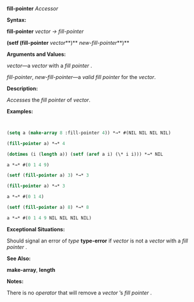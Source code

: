 **fill-pointer** *Accessor* 



**Syntax:** 



**fill-pointer** *vector → fill-pointer* 



**(setf (fill-pointer** *vector***)** *new-fill-pointer***)** 



**Arguments and Values:** 



*vector*—a *vector* with a *fill pointer* . 



*fill-pointer*, *new-fill-pointer*—a *valid fill pointer* for the *vector*. 



**Description:** 



*Accesses* the *fill pointer* of *vector*. 



**Examples:**
```lisp
 

(setq a (make-array 8 :fill-pointer 4)) *→* #(NIL NIL NIL NIL) 

(fill-pointer a) *→* 4 

(dotimes (i (length a)) (setf (aref a i) (\* i i))) *→* NIL 

a *→* #(0 1 4 9) 

(setf (fill-pointer a) 3) *→* 3 

(fill-pointer a) *→* 3 

a *→* #(0 1 4) 

(setf (fill-pointer a) 8) *→* 8 

a *→* #(0 1 4 9 NIL NIL NIL NIL) 


```
**Exceptional Situations:** 



Should signal an error of *type* **type-error** if *vector* is not a *vector* with a *fill pointer* . 



 



 



**See Also:** 



**make-array**, **length** 



**Notes:** 



There is no *operator* that will remove a *vector* ’s *fill pointer* . 



